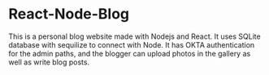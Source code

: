 # React-Node-Blog
This is a personal blog website made with Nodejs and React. It uses SQLite database with sequilize to connect with Node. It has OKTA authentication for the admin paths, and the blogger can upload photos in the gallery as well as write blog posts.
